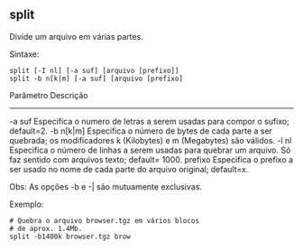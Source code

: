 ## split

Divide um arquivo em várias partes.

Sintaxe: 

	split [-I nl] [-a suf] [arquivo [prefixo]]
	split -b n[k|m] [-a suf] [arquivo [prefixo]

Parâmetro Descrição
--------- ---------
-a suf    Especifica o numero de letras a serem usadas
          para compor o sufixo; default=2.
-b n[k|m] Especifica o número de bytes de cada parte a ser
          quebrada; os modificadores k (Kilobytes) e 
          m (Megabytes) são válidos.
-l nl     Especifica o número de linhas a serem usadas
          para quebrar um arquivo. Só faz sentido com
          arquivos texto; default= 1000.
prefixo   Especifica o prefixo a ser usado no nome de
          cada parte do arquivo original; default=x.

Obs: As opções -b e -| são mutuamente exclusivas.

Exemplo:

	# Quebra o arquivo browser.tgz em vários blocos
    # de aprox. 1.4Mb.
	split -b1400k browser.tgz brow


